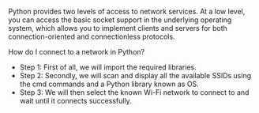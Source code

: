 Python provides two levels of access to network services. At a low level, you can access the basic socket support in the underlying operating system, which allows you to implement clients and servers for both connection-oriented and connectionless protocols.

How do I connect to a network in Python?
- Step 1: First of all, we will import the required libraries. 
- Step 2: Secondly, we will scan and display all the available SSIDs using the cmd commands and a Python library known as OS. 
- Step 3: We will then select the known Wi-Fi network to connect to and wait until it connects successfully.
